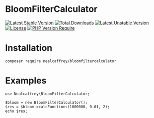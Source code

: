 # BloomFilterCalculator

[![Latest Stable Version](http://poser.pugx.org/nealcaffrey/bloomfiltercalculator/v)](https://packagist.org/packages/nealcaffrey/bloomfiltercalculator) 
[![Total Downloads](http://poser.pugx.org/nealcaffrey/bloomfiltercalculator/downloads)](https://packagist.org/packages/nealcaffrey/bloomfiltercalculator) 
[![Latest Unstable Version](http://poser.pugx.org/nealcaffrey/bloomfiltercalculator/v/unstable)](https://packagist.org/packages/nealcaffrey/bloomfiltercalculator) 
[![License](http://poser.pugx.org/nealcaffrey/bloomfiltercalculator/license)](https://packagist.org/packages/nealcaffrey/bloomfiltercalculator) 
[![PHP Version Require](http://poser.pugx.org/nealcaffrey/bloomfiltercalculator/require/php)](https://packagist.org/packages/nealcaffrey/bloomfiltercalculator)

# Installation

```
composer require nealcaffrey/bloomfiltercalculator
```

# Examples

```
use Nealcaffrey\BloomFilterCalculator;

$bloom = new BloomFilterCalculator();
$res = $bloom->calcFunctions(1000000, 0.01, 2);
echo $res;

```